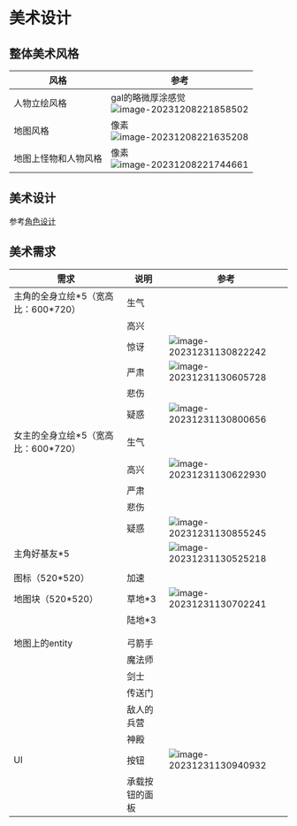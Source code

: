 # 美术设计



## 整体美术风格



| 风格                 | 参考                                                         |
| -------------------- | ------------------------------------------------------------ |
| 人物立绘风格         | gal的略微厚涂感觉<br />![image-20231208221858502](img/策划案/image-20231208221858502.png) |
| 地图风格             | 像素<br />![image-20231208221635208](img/策划案/image-20231208221635208.png) |
| 地图上怪物和人物风格 | 像素<br />![image-20231208221744661](img/策划案/image-20231208221744661.png) |





## 美术设计

参考[角色设计](##角色设计)



## 美术需求

| 需求                                 | 说明           | 参考                                                         |
| ------------------------------------ | -------------- | ------------------------------------------------------------ |
| 主角的全身立绘*5（宽高比：600\*720） | 生气           |                                                              |
|                                      | 高兴           |                                                              |
|                                      | 惊讶           | ![image-20231231130822242](img/美术需求/image-20231231130822242.png) |
|                                      | 严肃           | ![image-20231231130605728](img/美术需求/image-20231231130605728.png) |
|                                      | 悲伤           |                                                              |
|                                      | 疑惑           | ![image-20231231130800656](img/美术需求/image-20231231130800656.png) |
| 女主的全身立绘*5（宽高比：600\*720） | 生气           |                                                              |
|                                      | 高兴           | ![image-20231231130622930](img/美术需求/image-20231231130622930.png) |
|                                      | 严肃           |                                                              |
|                                      | 悲伤           |                                                              |
|                                      | 疑惑           | ![image-20231231130855245](img/美术需求/image-20231231130855245.png) |
| 主角好基友*5                         |                | ![image-20231231130525218](img/美术需求/image-20231231130525218.png) |
|                                      |                |                                                              |
| 图标（520*520）                      | 加速           |                                                              |
| 地图块（520*520）                    | 草地*3         | ![image-20231231130702241](img/美术需求/image-20231231130702241.png) |
|                                      | 陆地*3         |                                                              |
|                                      |                |                                                              |
|                                      |                |                                                              |
| 地图上的entity                       | 弓箭手         |                                                              |
|                                      | 魔法师         |                                                              |
|                                      | 剑士           |                                                              |
|                                      | 传送门         |                                                              |
|                                      | 敌人的兵营     |                                                              |
|                                      | 神殿           |                                                              |
| UI                                   | 按钮           | ![image-20231231130940932](img/美术需求/image-20231231130940932.png) |
|                                      | 承载按钮的面板 |                                                              |


